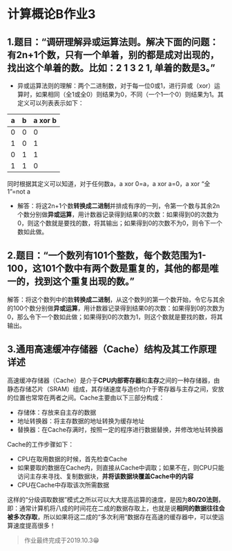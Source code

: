 # 计算概论B作业3
## 1.题目：“调研理解异或运算法则。解决下面的问题：有2n+1个数，只有一个单着，别的都是成对出现的，找出这个单着的数。比如：2 1 3 2 1, 单着的数是3。”
- 异或运算法则的理解：两个二进制数，对于每一位0或1，进行异或（xor）运算时，如果相同（全1或全0）则结果为0，不同（一个1一个0）则结果为1。其定义可以列表表示如下：

a | b | a xor b
---------- | ---------- | ----------
0 | 0 | 0
1 | 0 | 1
0 | 1 | 1
1 | 1 | 0

同时根据其定义可以知道，对于任何数a，a xor 0=a，a xor a=0，a xor “全1”=not a
- 解答：将这2n+1个数**转换成二进制**并排成有序的一列，令第一个数与其余2n个数分别做**异或运算**，用计数器记录得到结果0的次数：如果得到0的次数为0，则这个数就是要找的数，将其输出；如果得到0的次数不为0，则令下一个数如此做。
## 2.题目：“一个数列有101个整数，每个数范围为1-100，这101个数中有两个数是重复的，其他的都是唯一的，找到这个重复出现的数。”
解答：将这个数列中的数**转换成二进制**，从这个数列的第一个数开始，令它与其余的100个数分别做**异或运算**，用计数器记录得到结果0的次数：如果得到0的次数为0，那么令下一个数如此做；如果得到0的次数为1，则这个数就是要找的数，将其输出。
## 3.通用高速缓冲存储器（Cache）结构及其工作原理详述
高速缓冲存储器（Cache）是介于**CPU内部寄存器**和**主存**之间的一种存储器，由静态存储芯片（SRAM）组成，其存储速度与造价均介于寄存器与主存之间，安放的位置也常常在两者之间。Cache主要由以下三部分构成：
- 存储体：存放来自主存的数据
- 地址转换器：将主存数据的地址转换为缓存地址
- 替换器：在Cache存满时，按照一定的程序进行数据替换，并修改地址转换器

Cache的工作步骤如下：
- CPU在取用数据的时候，首先检查Cache
- 如果要取的数据在Cache内，则直接从Cache中调取；如果不在，则CPU只能访问主存来寻找、复制数据块，**并将该数据块覆盖Cache中的内容**
- CPU在Cache中存取该次所需数据

这样的“分级调取数据”模式之所以可以大大提高运算的速度，是因为**80/20法则**，即：通常计算机将八成的时间花在二成的数据存取上，也就是说**相同的数据往往会被多次存取**，所以如果将这二成的“多次利用”数据存在高速的缓存器中，可以使运算速度提高很多！

> 作业最终完成于2019.10.3😁
